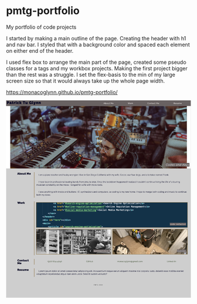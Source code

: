 # pmtg-portfolio
My portfolio of code projects

I started by making a main outline of the page. Creating the header with h1 and nav bar. I styled that with a background color and spaced each element on either end of the header.

I used flex box to arrange the main part of the page, created some pseudo classes for a tags and my workbox projects. Making the first project bigger than the rest was a struggle. I set the flex-basis to the min of my large screen size so that it would always take up the whole page width.

https://monacoglynn.github.io/pmtg-portfolio/

![splash-page](./assets/images/Splash.jpg)